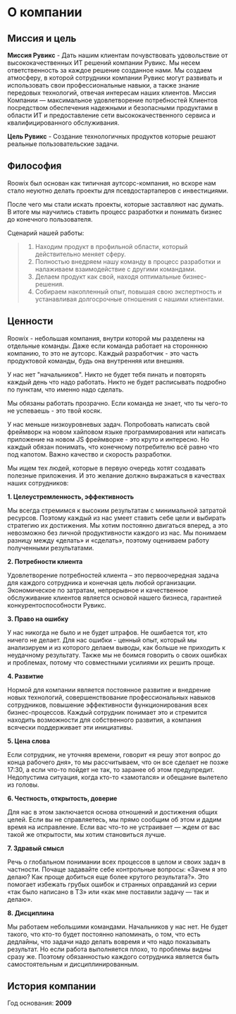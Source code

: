 # О компании

## Миссия и цель

**Миссия Рувикс** - Дать нашим клиентам почувствовать удовольствие от высококачественных ИТ решений компании Рувикс. Мы несем ответственность за каждое решение созданное нами. Мы создаем атмосферу, в которой сотрудники компании Рувикс могут развивать и использовать свои профессиональные навыки, а также знание передовых технологий, отвечая интересам наших клиентов. Миссия Компании — максимальное удовлетворение потребностей Клиентов посредством обеспечения надежными и безопасными продуктами в области ИТ и предоставление сети высококачественного сервиса и квалифицированного обслуживания.

**Цель Рувикс** - Создание технологичных продуктов которые решают реальные пользовательские задачи.

## Философия

Roowix был основан как типичная аутсорс-компания, но вскоре нам стало неуютно делать проекты для псевдостартаперов с инвестициями. 

После чего мы стали искать проекты, которые заставляют нас думать. В итоге мы научились ставить процесс разработки и понимать бизнес до конечного пользователя.

Сценарий нашей работы:

> 1. Находим продукт в профильной области, который действительно меняет сферу.
> 2. Полностью внедряем нашу команду в процесс разработки и налаживаем взаимодействие с другими командами.
> 3. Делаем продукт как свой, находя оптимальные бизнес-решения.
> 4. Собираем накопленный опыт, повышая свою экспертность и устанавливая долгосрочные отношения с нашими клиентами.

## Ценности 

Roowix - небольшая компания, внутри которой мы разделены на отдельные команды. Даже если команда работает на стороннюю компанию, то это не аутсорс. Каждый разработчик - это часть продуктовой команды, будь она внутренняя или внешняя.

У нас нет "начальников". Никто не будет тебя пинать и повторять каждый день что надо работать. Никто не будет расписывать подробно по пунктам, что именно надо сделать.

Мы обязаны работать прозрачно. Если команда не знает, что ты чего-то не успеваешь - это твой косяк.

У нас меньше низкоуровневых задач. Попробовать написать свой фреймворк на новом хайповом языке программирования или написать приложение на новом JS фреймворке - это круто и интересно. Но каждый обязан понимать, что конечному потребителю всё равно что под капотом. Важно качество и скорость разработки.

Мы ищем тех людей, которые в первую очередь хотят создавать полезные приложения. И это желание должно выражаться в качествах наших сотрудников:


**1. Целеустремленность, эффективность**

Мы всегда стремимся к высоким результатам с минимальной затратой ресурсов. Поэтому каждый из нас умеет ставить себе цели и выбирать стратегию их достижения. Мы хотим постоянно двигаться вперед, а это невозможно без личной продуктивности каждого из нас. Мы понимаем разницу между «делать» и «сделать», поэтому оцениваем работу полученными результатами.

**2. Потребности клиента**

Удовлетворение потребностей клиента – это первоочередная задача для каждого сотрудника и конечная цель любой организации. Экономическое по затратам, непрерывное и качественное обслуживание клиентов является основой нашего бизнеса, гарантией конкурентоспособности Рувикс.

**3. Право на ошибку**

У нас никогда не было и не будет штрафов. Не ошибается тот, кто ничего не делает. Для нас ошибки - ценный опыт, который мы анализируем и из которого делаем выводы, как больше не приходить к неудачному результату. Также мы не боимся говорить о своих ошибках и проблемах, потому что совместными усилиями их решить проще.

**4. Развитие**

Нормой для компании является постоянное развитие и внедрение новых технологий, совершенствование профессиональных навыков сотрудников, повышение эффективности функционирования всех бизнес-процессов. Каждый сотрудник понимает это и стремится находить возможности для собственного развития, а компания всячески поддерживает эти инициативы. 

**5. Цена слова**

Если сотрудник, не уточняя времени, говорит «я решу этот вопрос до конца рабочего дня», то мы рассчитываем, что он все сделает не позже 17:30, а если что-то пойдет не так, то заранее об этом предупредит. Недопустима ситуация, когда кто-то «замотался» и обещание вылетело из головы.

**6. Честность, открытость, доверие**

Для нас в этом заключается основа отношений и достижения общих целей. Если вы не справляетесь, мы прямо сообщим об этом и дадим время на исправление. Если вас что-то не устраивает — ждем от вас такой же открытости, мы хотим становиться лучше. 

**7. Здравый смысл**

Речь о глобальном понимании всех процессов в целом и своих задач в частности. Почаще задавайте себе контрольные вопросы: «Зачем я это делаю? Как проще добиться еще более крутого результата?». Это помогает избежать грубых ошибок и странных оправданий из серии «так было написано в ТЗ» или «как мне поставили задачу — так и делаю».

**8. Дисциплина**

Мы работаем небольшими командами. Начальников у нас нет. Не будет такого, что кто-то будет постоянно напоминать, о том, что есть дедлайны, что задачи надо делать вовремя и что надо показывать результат. Но если работа выполняется плохо, то проблемы видны сразу же. Поэтому обязанностью каждого сотрудника является быть самостоятельным и дисциплинированным.

## История компании

 Год основания: **2009**



